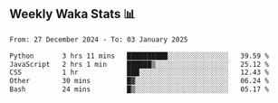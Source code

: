## Weekly Waka Stats 📊
<!--START_SECTION:waka-->

```txt
From: 27 December 2024 - To: 03 January 2025

Python       3 hrs 11 mins   ██████████░░░░░░░░░░░░░░░   39.59 %
JavaScript   2 hrs 1 min     ██████▒░░░░░░░░░░░░░░░░░░   25.12 %
CSS          1 hr            ███░░░░░░░░░░░░░░░░░░░░░░   12.43 %
Other        30 mins         █▓░░░░░░░░░░░░░░░░░░░░░░░   06.24 %
Bash         24 mins         █▒░░░░░░░░░░░░░░░░░░░░░░░   05.17 %
```

<!--END_SECTION:waka-->

<!--

Here are some ideas to get you started:

- 🔭 I’m currently working on (way to add branches committed on)
- 🌱 I’m currently learning Web Frameworks and Machine Learning! (Lisp, JS (react & angular), Python, and __)
- 💬 Ask me about ...
- 📫 How to reach me: 
- 😄 Pronouns: He/Him/His
- ⚡ Fun fact: ...

that-recsys-lab
-->
